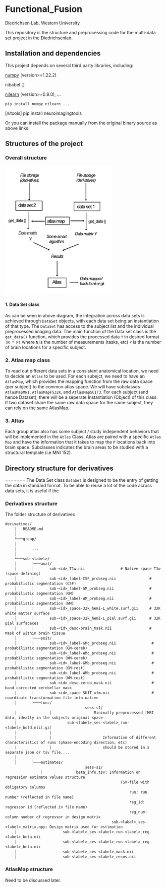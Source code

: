 Functional_Fusion
====
Diedrichsen Lab, Western University

This repository is the structure and preprocessing code for the multi-data set project in the Diedrichsenlab.

Installation and dependencies
------
This project depends on several third party libraries, including:

[numpy](https://numpy.org/) (version>=1.22.2)

nibabel []

[nilearn](https://nilearn.github.io/stable/index.html) (version>=0.9.0), ...

	pip install numpy nilearn ...

[nitools]
    pip install neuroimagingtools

Or you can install the package manually from the original binary source as above links.

Structures of the project
------
### Overall structure
![ScreenShot](docs/data_flow.png)



#### 1. Data Set class
As can be seen in above diagram, the integration across data sets is achieved through  `DataSet` objects, with each data set being an instantiation of that type. The `DataSet` has access to the subject list and the individual preprocessed imaging data. The main function of the Data set class is the  `get_data()` function, which provides the
processed data `Y` in desired format `(N * P)` where `N` is the number of measurements (tasks, etc) `P` is the number of brain locations for a specific subject.

### 2. Atlas map class

To read out different data sets in a consistent anatomical location, we need to
decide an `Atlas` to be used. For each subejct, we need to have an `AtlasMap`, which provides the mapping function from the raw data space (per subject) to the common atlas space. We will have subclasses `AtlasMapMNI`, `AtlasMapFS32K`, and `AtlasMapSUIT3`. For each subject (and hence Dataset), there will be a seperate Instantiation (Object) of this class. If two dataset share the same raw data space for the same subject, they can rely on the same AtlasMap.

### 3. Altas
Each group atlas also has some subject / study independent behaviors that will be implemented in the `Atlas` Class. Atlas are paired with a specific `Atlas Map` and have the information that it takes to map the `P` locations back into brain space. Subclasses indicates the brain areas to be studied with a structural template (i.e MNI 152).

## Directory structure for derivatives
=======
The Data Set class `DataSet` is designed to be the entry of getting the data in standard format. To be able to reuse a lot of the code across data sets, it is useful if the

### Derivatives structure

The folder structure of derivatives

    derivatives/
        │   README.md
        │
        └───group/
        │
        │       ...
        │
        └───sub-<label>/
        │       └───anat/
        │       │       sub-<id>_T1w.nii                # Native space T1w (space defining)
        │       │       sub-<id>_label-CSF_probseg.nii               # probabilistic segmentation (CSF)
        │       │       sub-<id>_label-GM_probseg.nii                # probabilistic segmentation (GM)
        │       │       sub-<id>_label-WM_probseg.nii                # probabilistic segmentation (WM)
        │       │       sub-<id>_space-32k_hemi-L_white.surf.gii     # 32K white matter surface
        │       │       sub-<id>_space-32k_hemi-L_pial.surf.gii      # 32K pial surfaceces
        |       |       sub-<id>_desc-brain_mask.nii                 # Mask of within brain tissue
        │       └───suit/
        │       │       sub-<id>_label-GMc_probseg.nii                # probabilistic segmentation (GM-cereb)
        │       │       sub-<id>_label-WMc_probseg.nii                # probabilistic segmentation (WM-cereb)
        │       │       sub-<id>_label-GMb_probseg.nii                # probabilistic segmentation (GM-rest)
        │       │       sub-<id>_label-WMb_probseg.nii                # probabilistic segmentation (WM-rest)
        │       │       sub-<id>_desc-cereb_mask.nii                  # hand corrected cerebellar mask
        |       | 		sub-<id>_space-SUIT_xfm.nii 				  #	coordinate transformation file into native
        │       └───func/
          								sess-s1/
        |				| 					Minimally preprocessed fMRI data, ideally in the subjects original space
        │       │       		sub-<label>_ses-<label>_run-<label>_bold.nii[.gz]
        |				|
        |				|						Information of different characteristics of runs (phase-encoding direction, etc)
        |				|						should be stored in a separate json or tsv file....
        │       │
        │       └───estimates/
          								sess-s1/
    			    │               beta_info.tsv: Information on regression estimate values structure
    			    									TSV-file with obligatory columns
    			    										run: run number (reflected in file name)
    			    										reg_id: regressor id (reflected in file name)
    			    										reg_num: column number of regressor in design matrix
    			    								sub-<label>_ses-<label>_matrix.npy: Design matrix used for estimation
        │                     sub-<label>_ses-<label>_run-<label>_reg-<label>_beta.nii
        │                     sub-<label>_ses-<label>_run-<label>_reg-<label>_beta.nii
        │                     sub-<label>_ses-<label>_mask.nii
        │                     sub-<label>_ses-<label>_resms.nii


### AtlasMap structure

Need to be discussed later.
